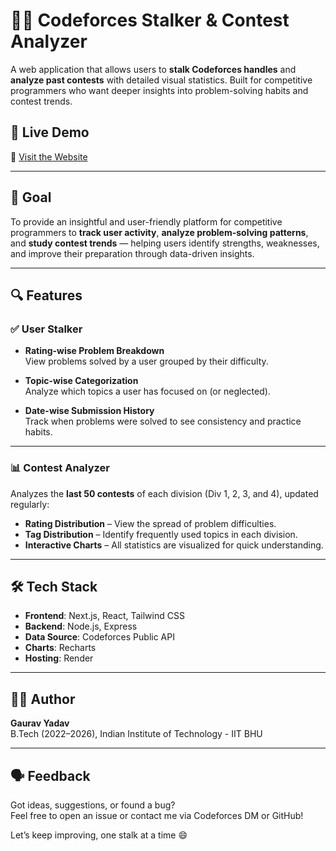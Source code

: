 # 🕵️‍♂️ Codeforces Stalker & Contest Analyzer

A web application that allows users to **stalk Codeforces handles** and **analyze past contests** with detailed visual statistics. Built for competitive programmers who want deeper insights into problem-solving habits and contest trends.

## 🚀 Live Demo

🔗 [Visit the Website](https://cf-stalker-web.onrender.com/)

---

## 🎯 Goal

To provide an insightful and user-friendly platform for competitive programmers to **track user activity**, **analyze problem-solving patterns**, and **study contest trends** — helping users identify strengths, weaknesses, and improve their preparation through data-driven insights.

---

## 🔍 Features

### ✅ User Stalker
- **Rating-wise Problem Breakdown**  
  View problems solved by a user grouped by their difficulty.
  
- **Topic-wise Categorization**  
  Analyze which topics a user has focused on (or neglected).
  
- **Date-wise Submission History**  
  Track when problems were solved to see consistency and practice habits.

---

### 📊 Contest Analyzer
Analyzes the **last 50 contests** of each division (Div 1, 2, 3, and 4), updated regularly:
- **Rating Distribution** – View the spread of problem difficulties.
- **Tag Distribution** – Identify frequently used topics in each division.
- **Interactive Charts** – All statistics are visualized for quick understanding.

---

## 🛠️ Tech Stack

- **Frontend**: Next.js, React, Tailwind CSS
- **Backend**: Node.js, Express
- **Data Source**: Codeforces Public API
- **Charts**: Recharts
- **Hosting**: Render

---

## 🙋‍♂️ Author

**Gaurav Yadav**  
B.Tech (2022–2026), Indian Institute of Technology - IIT BHU

---

## 🗣️ Feedback

Got ideas, suggestions, or found a bug?  
Feel free to open an issue or contact me via Codeforces DM or GitHub!

Let’s keep improving, one stalk at a time 😄
